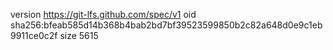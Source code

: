 version https://git-lfs.github.com/spec/v1
oid sha256:bfeab585d14b368b4bab2bd7bf39523599850b2c82a648d0e9c1eb9911ce0c2f
size 5615

